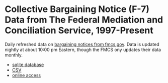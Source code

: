 # Collective Bargaining Notice (F-7) Data from The Federal Mediation and Conciliation Service, 1997-Present

Daily refreshed data on [bargaining notices from fmcs.gov](https://www.fmcs.gov/resources/documents-and-data/#tab-d3d7f5344cef9bab4d3). Data is updated nightly at about 10:00 pm Eastern, though the 
FMCS ony updates their data monthly.

* [sqlite database](http://labordata.github.io/fmcs-f7/f7.db.zip)
* [CSV](http://labordata.github.io/fmcs-f7/f7.csv.zip)
* [online access](https://labordata.bunkumn.us/f7)
